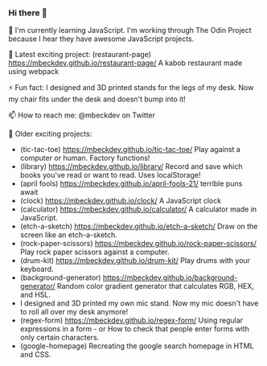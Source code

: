 ### Hi there 👋
🌱 I'm currently learning JavaScript. I'm working through The Odin Project because I hear they have awesome JavaScript projects.

🔭 Latest exciting project: (restaurant-page) https://mbeckdev.github.io/restaurant-page/ A kabob restaurant made using webpack


⚡ Fun fact: I designed and 3D printed stands for the legs of my desk. Now my chair fits under the desk and doesn't bump into it!

📫 How to reach me: @mbeckdev on Twitter

🔭 Older exciting projects: 
- (tic-tac-toe) https://mbeckdev.github.io/tic-tac-toe/ Play against a computer or human. Factory functions!
- (library) https://mbeckdev.github.io/library/ Record and save which books you've read or want to read. Uses localStorage!
- (april fools) https://mbeckdev.github.io/april-fools-21/ terrible puns await
- (clock) https://mbeckdev.github.io/clock/ A JavaScript clock
- (calculator) https://mbeckdev.github.io/calculator/ A calculator made in JavaScript.
- (etch-a-sketch) https://mbeckdev.github.io/etch-a-sketch/ Draw on the screen like an etch-a-sketch.
- (rock-paper-scissors) https://mbeckdev.github.io/rock-paper-scissors/ Play rock paper scissors against a computer.
- (drum-kit) https://mbeckdev.github.io/drum-kit/ Play drums with your keyboard.
- (background-generator) https://mbeckdev.github.io/background-generator/ Random color gradient generator that calculates RGB, HEX, and HSL.
- I designed and 3D printed my own mic stand. Now my mic doesn't have to roll all over my desk anymore!
- (regex-form) https://mbeckdev.github.io/regex-form/ Using regular expressions in a form -  or How to check that people enter forms with only certain characters.
- (google-homepage) Recreating the google search homepage in HTML and CSS.
      

<!--
**mbeckdev/mbeckdev** is a ✨ _special_ ✨ repository because its `README.md` (this file) appears on your GitHub profile.

Here are some ideas to get you started:
- 🌱 I'm currently learning ...
- 🔭 I’m currently working on ...
- 🌱 I’m currently learning ...
- 👯 I’m looking to collaborate on ...
- 🤔 I’m looking for help with ...
- 💬 Ask me about ...
- 📫 How to reach me: ...
- 😄 Pronouns: ...
- ⚡ Fun fact: ...
-->
